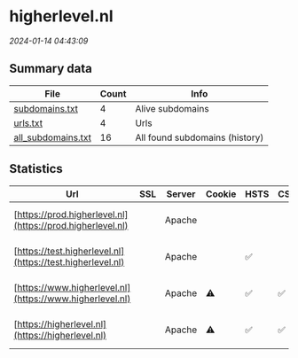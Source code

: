# higherlevel.nl
*2024-01-14 04:43:09*
## Summary data
| File       | Count | Info |
|------------|-------|------|
|[subdomains.txt](/data/higherlevel.nl/subdomains.txt)|4|Alive subdomains|
|[urls.txt](/data/higherlevel.nl/urls.txt)|4|Urls|
|[all_subdomains.txt](/data/higherlevel.nl/all_subdomains.txt)|16|All found subdomains (history)|
## Statistics
| Url | SSL | Server | Cookie | HSTS | CSP | XFO | XXP | RP | Tech |Title |
|------------|-------|------|------|------|------|------|------|------|------|------|
|[https://prod.higherlevel.nl](https://prod.higherlevel.nl)| |Apache| | | | | |:white_check_mark: |Apache HTTP Serv...||
|[https://test.higherlevel.nl](https://test.higherlevel.nl)| |Apache| |:white_check_mark: | |:white_check_mark: |:white_check_mark: |:white_check_mark: |Apache HTTP Serv...|401 Unauthorized|
|[https://www.higherlevel.nl](https://www.higherlevel.nl)| |Apache|:warning: |:white_check_mark: |:white_check_mark: |:white_check_mark: |:white_check_mark: |Apache HTTP Serv...|Home - Higherlev...|
|[https://higherlevel.nl](https://higherlevel.nl)| |Apache|:warning: |:white_check_mark: |:white_check_mark: |:white_check_mark: |:white_check_mark: |Apache HTTP Serv...|301 Moved Perman...|